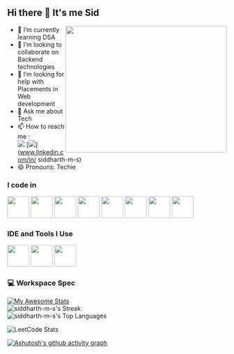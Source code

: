 ## Hi there 👋 It's me Sid


<img align="right" width="370" height="290" src="https://i.pinimg.com/originals/47/f0/34/47f0342cec72b800463bf003eac1257e.gif">
                                               
- 🌱 I’m currently learning DSA
- 👯 I’m looking to collaborate on Backend technologies
- 🤔 I’m looking for help with Placements in Web development
- 💬 Ask me about Tech
- 📫 How to reach me :
<br /> [<img src="https://img.shields.io/badge/Gmail-D14836?style=for-the-badge&logo=gmail&logoColor=white" />](mailto:siddharthkani2004@gmail.com) [<img src="https://img.shields.io/badge/LinkedIn-0077B5?style=for-the-badge&logo=linkedin&logoColor=white" />](www.linkedin.com/in/
siddharth-m-s)
- 😄 Pronouns: Techie
  

### I code in
<img height="50" width="50" src="https://img.icons8.com/color/48/000000/java-coffee-cup-logo.png" /> <img height="50" width="50" src="https://img.icons8.com/color/48/000000/html-5.png" /> <img height="50" width="50" src="https://img.icons8.com/color/48/000000/css3.png" />
<img height="50" width="50" src="https://img.icons8.com/color/48/000000/javascript.png"/> <img height="50" width="50" src="https://img.icons8.com/color/48/000000/google-firebase-console.png"/> <img height="50" width="50" src="https://img.icons8.com/color/48/000000/mysql-logo.png"/> <img height="50" width="50" src="https://img.icons8.com/color/48/000000/mongodb.png"/> <img height="50" width="50" src="https://img.icons8.com/color/48/000000/nodejs.png"/>
### IDE and Tools I Use
<img height="50" width="50" src="https://img.icons8.com/color/48/000000/visual-studio-code-2019.png"/> <img height="50" width="50" src="https://img.icons8.com/color/50/000000/git.png"/>  <img height="50" src="https://img.shields.io/badge/Netlify-00C7B7?style=for-the-badge&logo=netlify&logoColor=white"/> 


### 💻 Workspace Spec

[![My Awesome Stats](https://awesome-github-stats.azurewebsites.net/user-stats/siddharth-m-s?cardType=github&theme=dark&preferLogin=false)](https://git.io/awesome-stats-card)<br>
![siddharth-m-s's Streak](https://github-readme-streak-stats.herokuapp.com/?user=siddharth-m-s&theme=dark&hide_border=true)<br>
![siddharth-m-s's Top Languages](https://github-readme-stats.vercel.app/api/top-langs/?username=siddharth-m-s&theme=dark&show_icons=true&hide_border=true&layout=compact)<br>

![LeetCode Stats](https://leetcard.jacoblin.cool/Siddharth_M_S?theme=dark&font=Merienda&ext=heatmap)

[![Ashutosh's github activity graph](https://github-readme-activity-graph.vercel.app/graph?username=siddharth-m-s&bg_color=050505&color=f4f0f4&line=0bd52d&point=d2dbdb&area=true&hide_border=true)](https://github.com/ashutosh00710/github-readme-activity-graph)

